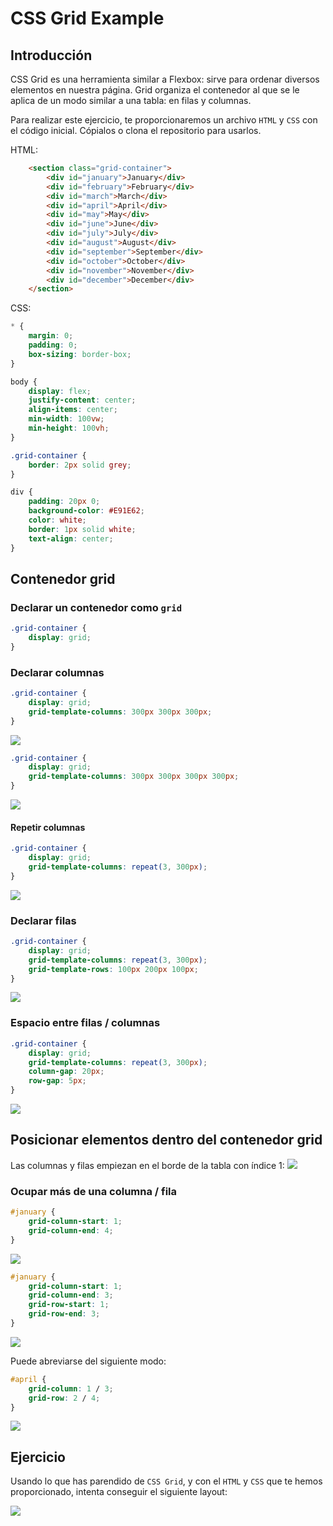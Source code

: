 # CSS Grid Example

## Introducción
CSS Grid es una herramienta similar a Flexbox: sirve para ordenar diversos elementos en nuestra página. Grid organiza el contenedor al que se le aplica de un modo similar a una tabla: en filas y columnas.

Para realizar este ejercicio, te proporcionaremos un archivo `HTML` y `CSS` con el código inicial. Cópialos o clona el repositorio para usarlos.

HTML:
```html
    <section class="grid-container">
        <div id="january">January</div>
        <div id="february">February</div>
        <div id="march">March</div>
        <div id="april">April</div>
        <div id="may">May</div>
        <div id="june">June</div>
        <div id="july">July</div>
        <div id="august">August</div>
        <div id="september">September</div>
        <div id="october">October</div>
        <div id="november">November</div>
        <div id="december">December</div>
    </section>
```

CSS:
```css
* {
    margin: 0;
    padding: 0;
    box-sizing: border-box;
}

body {
    display: flex;
    justify-content: center;
    align-items: center;
    min-width: 100vw;
    min-height: 100vh;
}

.grid-container {
    border: 2px solid grey;
}

div {
    padding: 20px 0;
    background-color: #E91E62;
    color: white;
    border: 1px solid white;
    text-align: center;
}
```

## Contenedor grid

### Declarar un contenedor como `grid`
```css
.grid-container {
    display: grid;
}
```

### Declarar columnas
```css
.grid-container {
    display: grid;
    grid-template-columns: 300px 300px 300px;
}
```
![](./assets/grid_columns_1.png)

```css
.grid-container {
    display: grid;
    grid-template-columns: 300px 300px 300px 300px;
}
```
![](./assets/grid_columns_2.png)

#### Repetir columnas
```css
.grid-container {
    display: grid;
    grid-template-columns: repeat(3, 300px);
}
```
![](./assets/grid_columns_1.png)

### Declarar filas
```css
.grid-container {
    display: grid;
    grid-template-columns: repeat(3, 300px);
    grid-template-rows: 100px 200px 100px;
}
```
![](./assets/grid_rows_1.png)

### Espacio entre filas / columnas
```css
.grid-container {
    display: grid;
    grid-template-columns: repeat(3, 300px);
    column-gap: 20px;
    row-gap: 5px;
}
```
![](./assets/grid_gap.png)


## Posicionar elementos dentro del contenedor grid
Las columnas y filas empiezan en el borde de la tabla con índice 1:
![](./assets/grid_lines.png)

### Ocupar más de una columna / fila
```css
#january {
    grid-column-start: 1;
    grid-column-end: 4;
}
```
![](./assets/grid_start_end_1.png)

```css
#january {
    grid-column-start: 1;
    grid-column-end: 3;
    grid-row-start: 1;
    grid-row-end: 3;
}
```
![](./assets/grid_start_end_2.png)

Puede abreviarse del siguiente modo:
```css
#april {
    grid-column: 1 / 3;
    grid-row: 2 / 4;
}
```
![](./assets/grid_start_end_3.png)


## Ejercicio
Usando lo que has parendido de `CSS Grid`, y con el `HTML` y `CSS` que te hemos proporcionado, intenta conseguir el siguiente layout:  

![](./assets/grid_exercise.png)